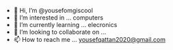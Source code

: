 - 👋 Hi, I’m @yousefomgiscool
- 👀 I’m interested in ... computers
- 🌱 I’m currently learning ... elecronics
- 💞️ I’m looking to collaborate on ...
- 📫 How to reach me ... yousefqattan2020@gmail.com

<!---
yousefomgiscool/yousefomgiscool is a ✨ special ✨ repository because its `README.md` (this file) appears on your GitHub profile.
You can click the Preview link to take a look at your changes.
--->
